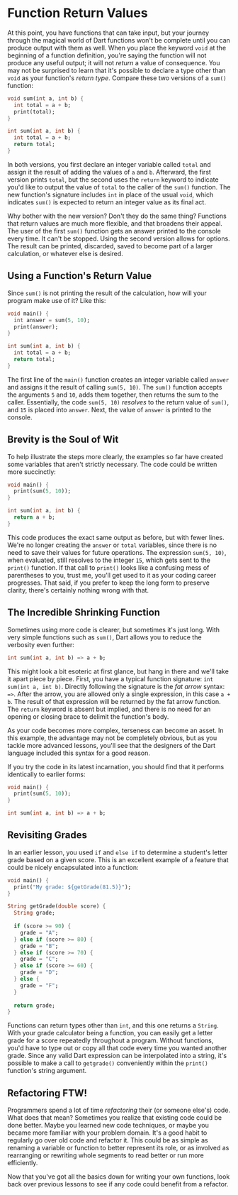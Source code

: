 # Function Return Values

At this point, you have functions that can take input, but your journey through the magical world of Dart functions won't be complete until you can produce output with them as well. When you place the keyword `void` at the beginning of a function definition, you're saying the function will not produce any useful output; it will not *return* a value of consequence. You may not be surprised to learn that it's possible to declare a type other than `void` as your function's *return type*. Compare these two versions of a `sum()` function:

```dart
void sum(int a, int b) {
  int total = a + b;
  print(total);
}

int sum(int a, int b) {
  int total = a + b;
  return total;
}
```

In both versions, you first declare an integer variable called `total` and assign it the result of adding the values of `a` and `b`. Afterward, the first version prints `total`,  but the second uses the `return` keyword to indicate you'd like to output the value of `total` to the caller of the `sum()` function. The new function's signature includes `int` in place of the usual `void`, which indicates `sum()` is expected to return an integer value as its final act.

Why bother with the new version? Don't they do the same thing? Functions that return values are much more flexible, and that broadens their appeal. The user of the first `sum()` function gets an answer printed to the console every time. It can't be stopped. Using the second version allows for options. The result can be printed, discarded, saved to become part of a larger calculation, or whatever else is desired.

## Using a Function's Return Value

Since `sum()` is not printing the result of the calculation, how will your program make use of it? Like this:

```dart
void main() {
  int answer = sum(5, 10);
  print(answer);
}

int sum(int a, int b) {
  int total = a + b;
  return total;
}
```

The first line of the `main()` function creates an integer variable called `answer` and assigns it the result of calling `sum(5, 10)`. The `sum()` function accepts the arguments `5` and `10`, adds them together, then returns the sum to the caller. Essentially, the code `sum(5, 10)` *resolves* to the return value of `sum()`, and `15` is placed into `answer`. Next, the value of `answer` is printed to the console.

## Brevity is the Soul of Wit

To help illustrate the steps more clearly, the examples so far have created some variables that aren't strictly necessary. The code could be written more succinctly:

```dart
void main() {
  print(sum(5, 10));
}

int sum(int a, int b) {
  return a + b;
}
```

This code produces the exact same output as before, but with fewer lines. We're no longer creating the `answer` or `total` variables, since there is no need to save their values for future operations. The expression `sum(5, 10)`, when evaluated, still resolves to the integer `15`, which gets sent to the `print()` function. If that call to `print()` looks like a confusing mess of parentheses to you, trust me, you'll get used to it as your coding career progresses. That said, if you prefer to keep the long form to preserve clarity, there's certainly nothing wrong with that.

## The Incredible Shrinking Function

Sometimes using more code is clearer, but sometimes it's just long. With very simple functions such as `sum()`, Dart allows you to reduce the verbosity even further:

```dart
int sum(int a, int b) => a + b;
```

This might look a bit esoteric at first glance, but hang in there and we'll take it apart piece by piece. First, you have a typical function signature: `int sum(int a, int b)`. Directly following the signature is the *fat arrow* syntax: `=>`. After the arrow, you are allowed only a single expression, in this case `a + b`. The result of that expression will be returned by the fat arrow function. The `return` keyword is absent but implied, and there is no need for an opening or closing brace to delimit the function's body.

As your code becomes more complex, terseness can become an asset. In this example, the advantage may not be completely obvious, but as you tackle more advanced lessons, you'll see that the designers of the Dart language included this syntax for a good reason.

If you try the code in its latest incarnation, you should find that it performs identically to earlier forms:

```dart
void main() {
  print(sum(5, 10));
}

int sum(int a, int b) => a + b;
```

## Revisiting Grades

In an earlier lesson, you used `if` and `else if` to determine a student's letter grade based on a given score. This is an excellent example of a feature that could be nicely encapsulated into a function:

```dart
void main() {
  print("My grade: ${getGrade(81.5)}");
}

String getGrade(double score) {
  String grade;
  
  if (score >= 90) {
    grade = "A";
  } else if (score >= 80) {
    grade = "B";
  } else if (score >= 70) {
    grade = "C";
  } else if (score >= 60) {
    grade = "D";
  } else {
    grade = "F";
  }
  
  return grade;
}
```

Functions can return types other than `int`, and this one returns a `String`. With your grade calculator being a function, you can easily get a letter grade for a score repeatedly throughout a program. Without functions, you'd have to type out or copy all that code every time you wanted another grade. Since any valid Dart expression can be interpolated into a string, it's possible to make a call to `getgrade()` conveniently within the `print()` function's string argument.

## Refactoring FTW!

Programmers spend a lot of time *refactoring* their (or someone else's) code. What does that mean? Sometimes you realize that existing code could be done better. Maybe you learned new code techniques, or maybe you became more familiar with your problem domain. It's a good habit to regularly go over old code and refactor it. This could be as simple as renaming a variable or function to better represent its role, or as involved as rearranging or rewriting whole segments to read better or run more efficiently.

Now that you've got all the basics down for writing your own functions, look back over previous lessons to see if any code could benefit from a refactor.